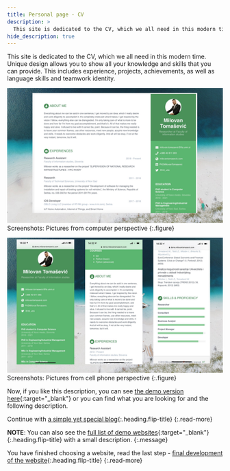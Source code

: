 ```yaml
---
title: Personal page - CV
description: >
  This site is dedicated to the CV, which we all need in this modern time. Unique design allows you to show all your knowledge... by Milovan Tomašević
hide_description: true
---
```


This site is dedicated to the CV, which we all need in this modern time. Unique design allows you to show all your knowledge  and skills that you can provide. This includes experience, projects, achievements, as well as language skills and teamwork identity. 

![](/assets/img/sites/demo17/screenshot-from-mac.jpg)
Screenshots: Pictures from computer perspective
{:.figure}

![](/assets/img/sites/demo17/screenshot-from-iphone.jpg)
Screenshots: Pictures from cell phone perspective
{:.figure}


Now, if you like this description, you can see [the demo version here][demo17]{:target="_blank"} or you can find what you are looking for and the following description.


Continue with [a simple yet special blog]{:.heading.flip-title}
{:.read-more}

**NOTE**: You can also see the [full list of demo websites]{:target="_blank"}{:.heading.flip-title} with a small description.
{:.message}


You have finished choosing a website, read the last step - [final development of the website]{:.heading.flip-title}
{:.read-more}

[demo17]: https://www.demo.milovantomasevic.com/demo17
[a simple yet special blog]: a-simple-yet-special-blog.md
[full list of demo websites]: https://www.demo.milovantomasevic.com/
[final development of the website]: ../final-development-of-the-website.md